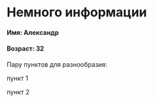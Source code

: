 # Немного информации

#### Имя: Александр
#### Возраст: 32

Пару пунктов для разнообразия:

пункт 1

пункт 2
